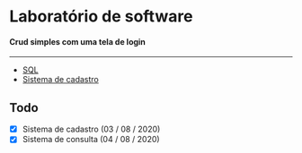 # Laboratório de software

#### Crud simples com uma tela de login

---

- [SQL](./.github/markdown/sql.md)
- [Sistema de cadastro](./.github/markdown/register.md)

## Todo

- [x] Sistema de cadastro (03 / 08 / 2020)
- [x] Sistema de consulta (04 / 08 / 2020)

